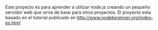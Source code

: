 Este proyecto es para aprender a utilizar node.js creando un pequeño servidor web que sirva de base para otros proyectos.
El proyecto esta basado en el tutorial publicado en http://www.nodebeginner.org/index-es.html

